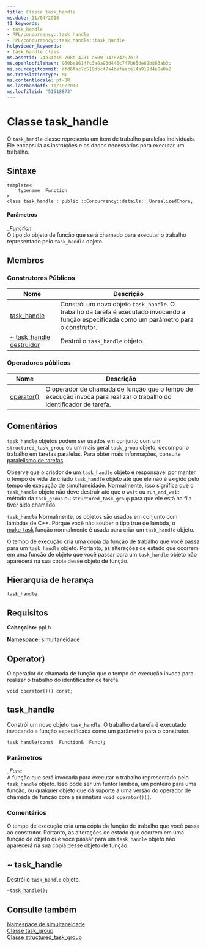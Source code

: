 ```yaml
---
title: Classe task_handle
ms.date: 11/04/2016
f1_keywords:
- task_handle
- PPL/concurrency::task_handle
- PPL/concurrency::task_handle::task_handle
helpviewer_keywords:
- task_handle class
ms.assetid: 74a34b15-708b-4231-a509-947874292b13
ms.openlocfilehash: 060be8614fc3a0a93d446c747b65de82b863ab3c
ms.sourcegitcommit: afd6fac7c519dbc47a4befaece14a919d4e0a8a2
ms.translationtype: MT
ms.contentlocale: pt-BR
ms.lasthandoff: 11/10/2018
ms.locfileid: "51518873"
---
```

# <a name="taskhandle-class"></a>Classe task_handle

O `task_handle` classe representa um item de trabalho paralelas individuais. Ele encapsula as instruções e os dados necessários para executar um trabalho.

## <a name="syntax"></a>Sintaxe

```
template<
    typename _Function
>
class task_handle : public ::Concurrency::details::_UnrealizedChore;
```

#### <a name="parameters"></a>Parâmetros

*_Function*<br/>
O tipo do objeto de função que será chamado para executar o trabalho representado pelo `task_handle` objeto.

## <a name="members"></a>Membros

### <a name="public-constructors"></a>Construtores Públicos

|Nome|Descrição|
|----------|-----------------|
|[task_handle](#ctor)|Constrói um novo objeto `task_handle`. O trabalho da tarefa é executado invocando a função especificada como um parâmetro para o construtor.|
|[~ task_handle destruidor](#dtor)|Destrói o `task_handle` objeto.|

### <a name="public-operators"></a>Operadores públicos

|Nome|Descrição|
|----------|-----------------|
|[operator()](#task_handle__operator_call)|O operador de chamada de função que o tempo de execução invoca para realizar o trabalho do identificador de tarefa.|

## <a name="remarks"></a>Comentários

`task_handle` objetos podem ser usados em conjunto com um `structured_task_group` ou um mais geral `task_group` objeto, decompor o trabalho em tarefas paralelas. Para obter mais informações, consulte [paralelismo de tarefas](../../../parallel/concrt/task-parallelism-concurrency-runtime.md).

Observe que o criador de um `task_handle` objeto é responsável por manter o tempo de vida de criado `task_handle` objeto até que ele não é exigido pelo tempo de execução de simultaneidade. Normalmente, isso significa que o `task_handle` objeto não deve destruir até que o `wait` ou `run_and_wait` método da `task_group` ou `structured_task_group` para que ele está na fila tiver sido chamado.

`task_handle` Normalmente, os objetos são usados em conjunto com lambdas de C++. Porque você não souber o tipo true de lambda, o [make_task](concurrency-namespace-functions.md#make_task) função normalmente é usada para criar um `task_handle` objeto.

O tempo de execução cria uma cópia da função de trabalho que você passa para um `task_handle` objeto. Portanto, as alterações de estado que ocorrem em uma função de objeto que você passar para um `task_handle` objeto não aparecerá na sua cópia desse objeto de função.

## <a name="inheritance-hierarchy"></a>Hierarquia de herança

`task_handle`

## <a name="requirements"></a>Requisitos

**Cabeçalho:** ppl.h

**Namespace:** simultaneidade

##  <a name="task_handle__operator_call"></a> Operator)

O operador de chamada de função que o tempo de execução invoca para realizar o trabalho do identificador de tarefa.

```
void operator()() const;
```

##  <a name="task_handle__ctor"></a> task_handle

Constrói um novo objeto `task_handle`. O trabalho da tarefa é executado invocando a função especificada como um parâmetro para o construtor.

```
task_handle(const _Function& _Func);
```

### <a name="parameters"></a>Parâmetros

*_Func*<br/>
A função que será invocada para executar o trabalho representado pelo `task_handle` objeto. Isso pode ser um funtor lambda, um ponteiro para uma função, ou qualquer objeto que dá suporte a uma versão do operador de chamada de função com a assinatura `void operator()()`.

### <a name="remarks"></a>Comentários

O tempo de execução cria uma cópia da função de trabalho que você passa ao construtor. Portanto, as alterações de estado que ocorrem em uma função de objeto que você passar para um `task_handle` objeto não aparecerá na sua cópia desse objeto de função.

##  <a name="dtor"></a> ~ task_handle

Destrói o `task_handle` objeto.

```
~task_handle();
```

## <a name="see-also"></a>Consulte também

[Namespace de simultaneidade](concurrency-namespace.md)<br/>
[Classe task_group](task-group-class.md)<br/>
[Classe structured_task_group](structured-task-group-class.md)
